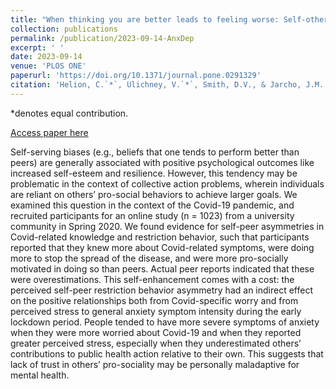 ```yaml
---
title: "When thinking you are better leads to feeling worse: Self-other asymmetries in prosocial behavior and increased anxiety during the COVID-19 pandemic."
collection: publications
permalink: /publication/2023-09-14-AnxDep
excerpt: ' '
date: 2023-09-14
venue: 'PLOS ONE'
paperurl: 'https://doi.org/10.1371/journal.pone.0291329'
citation: 'Helion, C.`*`, Ulichney, V.`*`, Smith, D.V., & Jarcho, J.M. (2023). &quot;When thinking you are better leads to feeling worse: Self-other asymmetries in prosocial behavior and increased anxiety during the COVID-19 pandemic.&quot; <i>PLOS ONE</i>. 18(9): e0291329.'
---
```

*denotes equal contribution.

[Access paper here](https://doi.org/10.1371/journal.pone.0291329)

Self-serving biases (e.g., beliefs that one tends to perform better than peers) are generally associated with positive psychological outcomes like increased self-esteem and resilience. However, this tendency may be problematic in the context of collective action problems, wherein individuals are reliant on others’ pro-social behaviors to achieve larger goals. We examined this question in the context of the Covid-19 pandemic, and recruited participants for an online study (n = 1023) from a university community in Spring 2020. We found evidence for self-peer asymmetries in Covid-related knowledge and restriction behavior, such that participants reported that they knew more about Covid-related symptoms, were doing more to stop the spread of the disease, and were more pro-socially motivated in doing so than peers. Actual peer reports indicated that these were overestimations. This self-enhancement comes with a cost: the perceived self-peer restriction behavior asymmetry had an indirect effect on the positive relationships both from Covid-specific worry and from perceived stress to general anxiety symptom intensity during the early lockdown period. People tended to have more severe symptoms of anxiety when they were more worried about Covid-19 and when they reported greater perceived stress, especially when they underestimated others’ contributions to public health action relative to their own. This suggests that lack of trust in others’ pro-sociality may be personally maladaptive for mental health.

